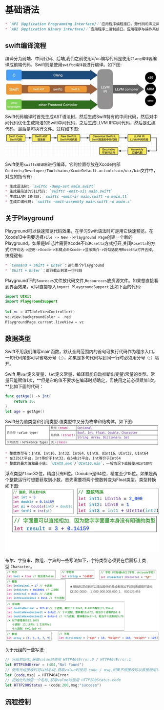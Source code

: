# 基础语法

```markdown
* `API（Application Programming Interface）：`应用程序编程接口。源代码和库之间的接口
* `ABI（Application Binary Interface）：`应用程序二进制接口。应用程序与操作系统之间的底层接口,涉及的内容有：目标文件格式、数据类型的大小\布局\对齐、函数调用约定等等
```
## swift编译流程
编译分为前端、中间代码、后端,我们之前使用c/oc编写代码是使用`Clang编译器`编译成前端代码，Swift则是使用`swiftc编译器`进行编译。如下图:
![](../imgs/swift/ios_swift_1.png)
Swift代码编译时首先生成AST语法树，然后生成Swift特有的中间代码，然后对中间代码优化生成简洁的Swift中间代码，之后生成LLVM IR中间代码，然后是汇编代码，最后是可执行文件。过程如下图:
![](../imgs/swift/ios_swift_2.png)

Swift使用`swiftc编译器`进行编译，它的位置存放在Xcode内部 `Contents/Developer/Toolchains/XcodeDefault.xctoolchain/usr/bin`文件中，对应的指令有:
```markdown
* 生成语法树: `swiftc -dump-ast main.swift` 
* 生成最简洁的SIL代码: `swiftc -emit-sil main.swift` 
* 生成LLVM IR代码: `swiftc -emit-ir main.swift -o main.ll` 
* 生成汇编代码: `swiftc -emit-assembly main.swift -o main.s`
```

## 关于Playground
Playground可以快速预览代码效果，在学习Swift语法时可是用它快速预览。在Xcode13中需要选择`File -> New ->Playground Page`创建一个新的Playground。如果是M1芯片需要Xcode不以`Rosetta`方式打开,关闭`Rosetta`的方式`打开访达->应用->Xcode->右键点击Xcode->显示简介->将勾选使用Rosetta打开去掉`。快捷键有:
```markdown
* `Command + Shift + Enter`：运行整个Playground
* `Shift + Enter`：运行截止到某一行代码
```

Playground下的`Soureces`文件放代码文件,`Resoureces`放资源文件。如果想直接看到界面效果，可以直接导入`import PlaygroundSupport`.比如下面的代码:
```swift
import UIKit
import PlaygroundSupport

let vc = UITableViewController()
vc.view.backgroundColor = .red
PlaygroundPage.current.liveView = vc
```

## 数据类型
Swift不用我们编写main函数，默认全局范围内的首句可执行代码作为程序入口。一句代码尾部可以省略分号`（;）`，如果是多句代码写到同一行时必须用分号`（;）`隔开。

Swift 用`var`定义变量，`let`定义常量，编译器能自动推断出变量\常量的类型。常量只能赋值1次，**但是它的值不要求在编译时期确定，但使用之前必须赋值1次。**比如下面的代码：
```swift
func getAge() -> Int{
    return 10;
}
let age = getAge()
```

Swift分为值类型和引用类型.值类型中又分为枚举和结构体。如下图:
![](../imgs/swift/ios_swift_3.png)
```markdown
* 整数类型有：Int8、Int16、Int32、Int64、UInt8、UInt16、UInt32、UInt64
* 在32bit平台，Int等价于Int32，在64bit平台，Int等价于Int64
* 整数的最大值和最小值: `UInt8.max`/`UInt16.min`，一般情况下直接使用Int即可
```
浮点类型`Float`32位，精度只有6位。Doouble是64位，精度至少15位。如果是两个整数运行时想要获取到小数，首先需要将两个整数转变为Float类型。类型转换如下图:
![](../imgs/swift/ios_swift_4.png)

布尔、字符串、数组、字典的一些写法如下，字符类型必须要在后面标上类型:`Character`。
![](../imgs/swift/ios_swift_5.png)

关于元组的一些写法:
```swift
// 元组初始化,获取value时使用 HTTP404Error.0 / HTTP404Error.1
let HTTP404Error = (404,"Not Found")
// 使用元组接收时可以给名词,获取value时使用 code / msg,如果不想接收可以直接使用(code,_) =  HTTP404Error
let (code,msg) = HTTP404Error
// 初始化时给值一个名称,获取value时使用 HTTP200Status.code
let HTTP200Status = (code:200,msg:"success")
```

## 流程控制
